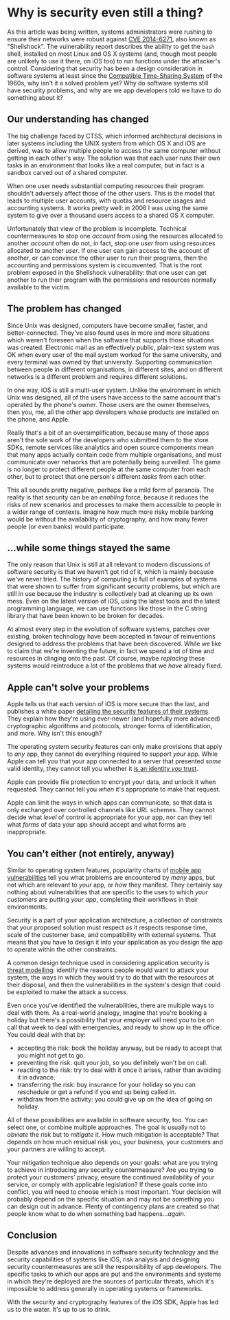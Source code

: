 # Why is security even still a thing?

As this article was being written, systems administrators were rushing to ensure their networks were robust against [CVE 2014-6271](http://web.nvd.nist.gov/view/vuln/detail?vulnId=CVE-2014-6271), also known as "Shellshock". The vulnerability report describes the ability to get the `bash` shell, installed on most Linux and OS X systems (and, though most people are unlikely to use it there, on iOS too) to run functions under the attacker's control. Considering that security has been a design consideration in software systems at least since the [Compatible Time-Sharing System](http://publications.csail.mit.edu/lcs/pubs/pdf/MIT-LCS-TR-016.pdf) of the 1960s, why isn't it a solved problem yet? Why do software systems still have security problems, and why are we app developers told we have to do something about it?

## Our understanding has changed

The big challenge faced by CTSS, which informed architectural decisions in later systems including the UNIX system from which OS X and iOS are derived, was to allow multiple people to access the same computer without getting in each other's way. The solution was that each user runs their own tasks in an environment that looks like a real computer, but in fact is a sandbox carved out of a shared computer.

When one user needs substantial computing resources their program shouldn't adversely affect those of the other users. This is the model that leads to multiple user accounts, with quotas and resource usages and accounting systems. It works pretty well: in 2006 I was using the same system to give over a thousand users access to a shared OS X computer.

Unfortunately that view of the problem is incomplete. Technical countermeasures to stop one _account_ from using the resources allocated to another _account_ often do not, in fact, stop one _user_ from using resources allocated to another _user_. If one user can gain access to the account of another, or can convince the other user to run their programs, then the accounting and permissions system is circumvented. That is the root problem exposed in the Shellshock vulnerability: that one user can get another to run their program with the permissions and resources normally available to the victim.

## The problem has changed

Since Unix was designed, computers have become smaller, faster, and better-connected. They've also found uses in more and more situations which weren't foreseen when the software that supports those situations was created. Electronic mail as an effectively public, plain-text system was OK when every user of the mail system worked for the same university, and every terminal was owned by that university. Supporting communication between people in different organisations, in different sites, and on different networks is a different problem and requires different solutions.

In one way, iOS is still a multi-user system. Unlike the environment in which Unix was designed, all of the users have access to the same account that's operated by the phone's owner. Those users are the owner themselves, then you, me, all the other app developers whose products are installed on the phone, and Apple.

Really that's a bit of an oversimplification, because many of those apps aren't the sole work of the developers who submitted them to the store. SDKs, remote services like analytics and open source components mean that many apps actually contain code from multiple organisations, and must communicate over networks that are potentially being surveilled. The game is no longer to protect different people at the same computer from each other, but to protect that one person's different _tasks_ from each other.

This all sounds pretty negative, perhaps like a mild form of paranoia. The reality is that security can be an _enabling_ force, because it reduces the risks of new scenarios and processes to make them accessible to people in a wider range of contexts. Imagine how much more risky mobile banking would be without the availability of cryptography, and how many fewer people (or even banks) would participate.

## …while some things stayed the same

The only reason that Unix is still at all relevant to modern discussions of software security is that we haven't got rid of it, which is mainly because we've never tried. The history of computing is full of examples of systems that were shown to suffer from significant security problems, but which are still in use because the industry is collectively bad at cleaning up its own mess. Even on the latest version of iOS, using the latest tools and the latest programming language, we can use functions like those in the C string library that have been known to be broken for decades.

At almost every step in the evolution of software systems, patches over existing, broken technology have been accepted in favour of reinventions designed to address the problems that have been discovered. While we like to claim that we're inventing the future, in fact we spend a lot of time and resources in clinging onto the past. Of course, maybe _replacing_ these systems would reintroduce a lot of the problems that we _have_ already fixed.

## Apple can't solve your problems

Apple tells us that each version of iOS is more secure than the last, and publishes a white paper [detailing the security features of their systems](https://www.apple.com/privacy/docs/iOS_Security_Guide_Sept_2014.pdf). They explain how they're using ever-newer (and hopefully more advanced) cryptographic algorithms and protocols, stronger forms of identification, and more. Why isn't this enough?

The operating system security features can only make provisions that apply to _any_ app, they cannot do everything required to support _your_ app. While Apple can tell you that your app connected to a server that presented _some_ valid identity, they cannot tell you whether it [is an identity _you_ trust](http://www.securemacprogramming.com/SSL_handout.pdf).

Apple can provide file protection to encrypt your data, and unlock it when requested. They cannot tell you _when_ it's appropriate to make that request.

Apple can limit the ways in which apps can communicate, so that data is only exchanged over controlled channels like URL schemes. They cannot decide what _level_ of control is appropriate for your app, nor can they tell what _forms_ of data your app should accept and what forms are inappropriate.

## You can't either (not entirely, anyway)

Similar to operating system features, popularity charts of [mobile app vulnerabilities](https://www.owasp.org/index.php/Projects/OWASP_Mobile_Security_Project_-_Top_Ten_Mobile_Risks) tell you what problems are encountered by _many_ apps, but not which are relevant to _your_ app, or _how_ they manifest. They certainly say nothing about vulnerabilities that are specific to the uses to which _your customers_ are putting _your app_, completing their workflows in their environments.

Security is a part of your application architecture, a collection of constraints that your proposed solution must respect as it respects response time, scale of the customer base, and compatibility with external systems. That means that you have to design it into your application as you design the app to operate within the other constraints.

A common design technique used in considering application security is [threat modelling](http://msdn.microsoft.com/en-us/magazine/cc163519.aspx): identify the reasons people would want to attack your system, the ways in which they would try to do that with the resources at their disposal, and then the vulnerabilities in the system's design that could be exploited to make the attack a success.

Even once you've identified the vulnerabilities, there are multiple ways to deal with them. As a real-world analogy, imagine that you're booking a holiday but there's a possibility that your employer will need you to be on call that week to deal with emergencies, and ready to show up in the office. You could deal with that by:

 - accepting the risk: book the holiday anyway, but be ready to accept that you might not get to go.
 - preventing the risk: quit your job, so you definitely won't be on call.
 - reacting to the risk: try to deal with it once it arises, rather than avoiding it in advance.
 - transferring the risk: buy insurance for your holiday so you can reschedule or get a refund if you end up being called in.
 - withdraw from the activity: you could give up on the idea of going on holiday.

All of these possibilities are available in software security, too. You can select one, or combine multiple approaches. The goal is usually not to _obviate_ the risk but to _mitigate_ it. How much mitigation is acceptable? That depends on how much residual risk you, your business, your customers and your partners are willing to accept.

Your mitigation technique also depends on your goals: what are you trying to achieve in introducing any security countermeasure? Are you trying to protect your customers' privacy, ensure the continued availability of your service, or comply with applicable legislation? If these goals come into conflict, you will need to choose which is most important. Your decision will probably depend on the specific situation and may not be something you can design out in advance. Plenty of contingency plans are created so that people know what to do when something bad happens…_again_.

## Conclusion

Despite advances and innovations in software security technology and the security capabilities of systems like iOS, risk analysis and designing security countermeasures are still the responsibility of app developers. The specific tasks to which our apps are put and the environments and systems in which they're deployed are the sources of particular threats, which it's impossible to address generally in operating systems or frameworks.

With the security and cryptography features of the iOS SDK, Apple has led us to the water. It's up to us to drink.